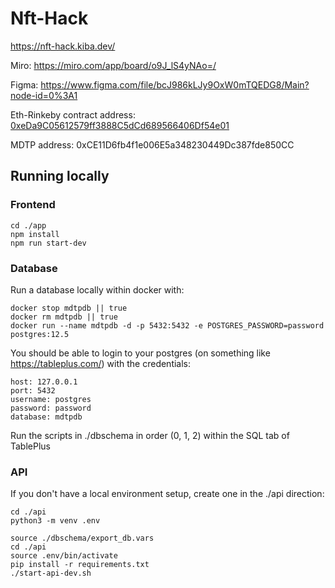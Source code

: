 # Nft-Hack

https://nft-hack.kiba.dev/

Miro: https://miro.com/app/board/o9J_lS4yNAo=/

Figma: https://www.figma.com/file/bcJ986kLJy9OxW0mTQEDG8/Main?node-id=0%3A1

<!--
Old contract:
Eth-Rinkeby contract address: 0x2744fE5e7776BCA0AF1CDEAF3bA3d1F5cae515d3
Eth-Rinkeby contract url: https://rinkeby.etherscan.io/address/0x2744fE5e7776BCA0AF1CDEAF3bA3d1F5cae515d3
Matic-Mumbai contract address: 0x87084477F7172dfC303A31efd33e9cA6eA8CABCE
Matic-Mumbai contract url: https://explorer-mumbai.maticvigil.com/address/0x87084477F7172dfC303A31efd33e9cA6eA8CABCE
-->

Eth-Rinkeby contract address: [0xeDa9C05612579ff3888C5dCd689566406Df54e01](https://rinkeby.etherscan.io/address/0xeDa9C05612579ff3888C5dCd689566406Df54e01)

MDTP address: 0xCE11D6fb4f1e006E5a348230449Dc387fde850CC

## Running locally

### Frontend

```
cd ./app
npm install
npm run start-dev
```

### Database

Run a database locally within docker with:
```
docker stop mdtpdb || true
docker rm mdtpdb || true
docker run --name mdtpdb -d -p 5432:5432 -e POSTGRES_PASSWORD=password postgres:12.5
```

You should be able to login to your postgres (on something like https://tableplus.com/) with the credentials:
```
host: 127.0.0.1
port: 5432
username: postgres
password: password
database: mdtpdb
```
Run the scripts in ./dbschema in order (0, 1, 2) within the SQL tab of TablePlus

### API

If you don't have a local environment setup, create one in the ./api direction:
```
cd ./api
python3 -m venv .env
```

```
source ./dbschema/export_db.vars
cd ./api
source .env/bin/activate
pip install -r requirements.txt
./start-api-dev.sh
```
